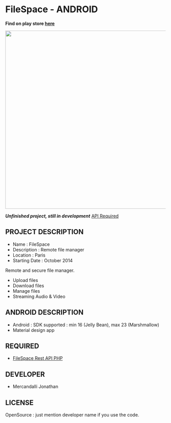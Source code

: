 FileSpace - ANDROID
=====================

**Find on play store [here](https://play.google.com/store/apps/details?id=com.mercandalli.android.apps.files)**

<a align="center" margin="20px 0" href="https://play.google.com/store/apps/details?id=com.mercandalli.android.apps.files">
	<img src="https://raw.github.com/Mercandj/FileSpace-Android/master/screenshot/play_store/filespace_wallp.png" width="560" />
</a>

**_Unfinished project, still in development_** [API Required](https://github.com/Mercandj/FileSpace-API)

## PROJECT DESCRIPTION

* Name : FileSpace
* Description : Remote file manager
* Location : Paris
* Starting Date : October 2014

Remote and secure file manager.
* Upload files
* Download files
* Manage files
* Streaming Audio & Video

## ANDROID DESCRIPTION

* Android : SDK supported : min 16 (Jelly Bean), max 23 (Marshmallow)
* Material design app


## REQUIRED

* [FileSpace Rest API PHP](https://github.com/Mercandj/FileSpace-API)


## DEVELOPER

* Mercandalli Jonathan


## LICENSE

OpenSource : just mention developer name if you use the code.